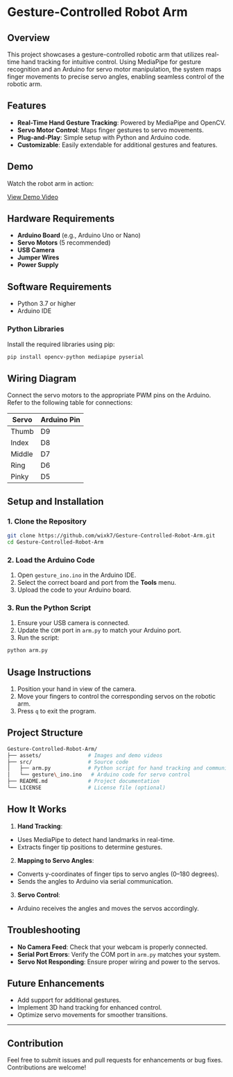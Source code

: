 # Gesture-Controlled Robot Arm

## Overview

This project showcases a gesture-controlled robotic arm that utilizes real-time hand tracking for intuitive control. Using MediaPipe for gesture recognition and an Arduino for servo motor manipulation, the system maps finger movements to precise servo angles, enabling seamless control of the robotic arm.

## Features

*   **Real-Time Hand Gesture Tracking**: Powered by MediaPipe and OpenCV.
*   **Servo Motor Control**: Maps finger gestures to servo movements.
*   **Plug-and-Play**: Simple setup with Python and Arduino code.
*   **Customizable**: Easily extendable for additional gestures and features.

## Demo

Watch the robot arm in action:

[View Demo Video](Assets/demo.mp4)

## Hardware Requirements

*   **Arduino Board** (e.g., Arduino Uno or Nano)
*   **Servo Motors** (5 recommended)
*   **USB Camera**
*   **Jumper Wires**
*   **Power Supply**

## Software Requirements

*   Python 3.7 or higher
*   Arduino IDE

### Python Libraries

Install the required libraries using pip:
```bash
pip install opencv-python mediapipe pyserial
```
## Wiring Diagram

Connect the servo motors to the appropriate PWM pins on the Arduino. Refer to the following table for connections:

| Servo       | Arduino Pin |
|-------------|-------------|
| Thumb       | D9          |
| Index       | D8          |
| Middle      | D7          |
| Ring        | D6          |
| Pinky       | D5         |


## Setup and Installation

### 1\. Clone the Repository

```bash
git clone https://github.com/wixk7/Gesture-Controlled-Robot-Arm.git
cd Gesture-Controlled-Robot-Arm
```

### 2\. Load the Arduino Code

1.  Open `gesture_ino.ino` in the Arduino IDE.
2.  Select the correct board and port from the **Tools** menu.
3.  Upload the code to your Arduino board.

### 3\. Run the Python Script

1.  Ensure your USB camera is connected.
2.  Update the `COM` port in `arm.py` to match your Arduino port.
3.  Run the script:
```bash
python arm.py
```
## Usage Instructions

1.  Position your hand in view of the camera.
2.  Move your fingers to control the corresponding servos on the robotic arm.
3.  Press `q` to exit the program.

## Project Structure

```bash
Gesture-Controlled-Robot-Arm/
├── assets/               # Images and demo videos
├── src/                  # Source code
│   ├── arm.py            # Python script for hand tracking and communication
│   └── gesture\_ino.ino   # Arduino code for servo control
├── README.md             # Project documentation
└── LICENSE               # License file (optional)
```

## How It Works

1.  **Hand Tracking**:

*   Uses MediaPipe to detect hand landmarks in real-time.
*   Extracts finger tip positions to determine gestures.

2.  **Mapping to Servo Angles**:

*   Converts y-coordinates of finger tips to servo angles (0–180 degrees).
*   Sends the angles to Arduino via serial communication.

3.  **Servo Control**:

*   Arduino receives the angles and moves the servos accordingly.

## Troubleshooting

*   **No Camera Feed**: Check that your webcam is properly connected.
*   **Serial Port Errors**: Verify the COM port in `arm.py` matches your system.
*   **Servo Not Responding**: Ensure proper wiring and power to the servos.

## Future Enhancements

*   Add support for additional gestures.
*   Implement 3D hand tracking for enhanced control.
*   Optimize servo movements for smoother transitions.

---
## Contribution

Feel free to submit issues and pull requests for enhancements or bug fixes. Contributions are welcome!
